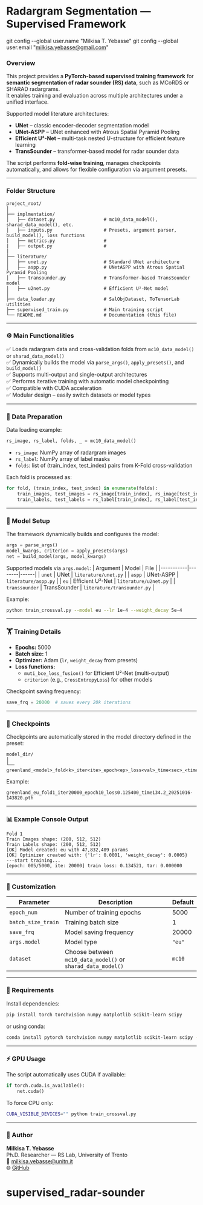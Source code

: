 #  Radargram Segmentation — Supervised Framework
git config --global user.name "Milkisa T. Yebasse"
git config --global user.email "milkisa.yebasse@gmail.com"

###  Overview
This project provides a **PyTorch-based supervised training framework** for **semantic segmentation of radar sounder (RS) data**, such as MCoRDS or SHARAD radargrams.  
It enables training and evaluation across multiple architectures under a unified interface.

Supported model  literature architectures:
-  **UNet** – classic encoder-decoder segmentation model  
-  **UNet-ASPP** – UNet enhanced with Atrous Spatial Pyramid Pooling  
-  **Efficient U²-Net** – multi-task nested U-structure for efficient feature learning  
-  **TransSounder** – transformer-based model for radar sounder data  

The script performs **fold-wise training**, manages checkpoints automatically, and allows for flexible configuration via argument presets.

---

###  Folder Structure
```
project_root/
│
├── implmentation/
│   ├── dataset.py                  # mc10_data_model(), sharad_data_model(), etc.
│   ├── inputs.py                   # Presets, argument parser, build_model(), loss functions
│   ├── metrics.py                  # 
|   ├── output.py                   #
|
├── literature/
│   ├── unet.py                     # Standard UNet architecture
│   ├── aspp.py                     # UNetASPP with Atrous Spatial Pyramid Pooling
│   ├── transounder.py              # Transformer-based TransSounder model
│   ├── u2net.py                    # Efficient U²-Net model
│
├── data_loader.py                  # SalObjDataset, ToTensorLab utilities
├── supervised_train.py             # Main training script 
└── README.md                       # Documentation (this file)
```

---

### ⚙️ Main Functionalities
✅ Loads radargram data and cross-validation folds from `mc10_data_model()` or `sharad_data_model()`  
✅ Dynamically builds the model via `parse_args()`, `apply_presets()`, and `build_model()`  
✅ Supports multi-output and single-output architectures  
✅ Performs iterative training with automatic model checkpointing  
✅ Compatible with CUDA acceleration  
✅ Modular design – easily switch datasets or model types  

---

### 🧠 Data Preparation
Data loading example:
```python
rs_image, rs_label, folds, _ = mc10_data_model()
```

- `rs_image`: NumPy array of radargram images  
- `rs_label`: NumPy array of label masks  
- `folds`: list of (train_index, test_index) pairs from K-Fold cross-validation  

Each fold is processed as:
```python
for fold, (train_index, test_index) in enumerate(folds):
    train_images, test_images = rs_image[train_index], rs_image[test_index]
    train_labels, test_labels = rs_label[train_index], rs_label[test_index]
```

---

### 🧱 Model Setup
The framework dynamically builds and configures the model:
```python
args = parse_args()
model_kwargs, criterion = apply_presets(args)
net = build_model(args, model_kwargs)
```

Supported models via `args.model`:
| Argument | Model | File |
|-----------|--------|------|
| `unet` | UNet | `literature/unet.py` |
| `aspp` | UNet-ASPP | `literature/aspp.py` |
| `eu` | Efficient U²-Net | `literature/u2net.py` |
| `transsounder` | TransSounder | `literature/transounder.py` |

Example:
```bash
python train_crossval.py --model eu --lr 1e-4 --weight_decay 5e-4
```

---

### 🏋️ Training Details
- **Epochs:** 5000  
- **Batch size:** 1  
- **Optimizer:** Adam (`lr`, `weight_decay` from presets)  
- **Loss functions:**
  - `muti_bce_loss_fusion()` for Efficient U²-Net (multi-output)
  - `criterion` (e.g., `CrossEntropyLoss`) for other models  

Checkpoint saving frequency:
```python
save_frq = 20000  # saves every 20k iterations
```

---

### 💾 Checkpoints
Checkpoints are automatically stored in the model directory defined in the preset:
```
model_dir/
│
└── greenland_<model>_fold<k>_iter<ite>_epoch<ep>_loss<val>_time<sec>_<timestamp>.pth
```

Example:
```
greenland_eu_fold1_iter20000_epoch10_loss0.125400_time134.2_20251016-143820.pth
```

---

### 📊 Example Console Output
```
Fold 1
Train Images shape: (200, 512, 512)
Train Labels shape: (200, 512, 512)
[OK] Model created: eu with 47,832,409 params
[OK] Optimizer created with: {'lr': 0.0001, 'weight_decay': 0.0005}
---start training...
[epoch: 005/5000, ite: 20000] train loss: 0.134521, tar: 0.000000
```

---

### 🧩 Customization
| Parameter | Description | Default |
|------------|--------------|----------|
| `epoch_num` | Number of training epochs | 5000 |
| `batch_size_train` | Training batch size | 1 |
| `save_frq` | Model saving frequency | 20000 |
| `args.model` | Model type | `"eu"` |
| `dataset` | Choose between `mc10_data_model()` or `sharad_data_model()` | `mc10` |

---

### 🧮 Requirements
Install dependencies:
```bash
pip install torch torchvision numpy matplotlib scikit-learn scipy
```

or using conda:
```bash
conda install pytorch torchvision numpy matplotlib scikit-learn scipy -c pytorch
```

---

### ⚡ GPU Usage
The script automatically uses CUDA if available:
```python
if torch.cuda.is_available():
    net.cuda()
```

To force CPU only:
```bash
CUDA_VISIBLE_DEVICES="" python train_crossval.py
```

---


### 👤 Author
**Milkisa T. Yebasse**  
Ph.D. Researcher — RS Lab, University of Trento  
📧 milkisa.yebasse@unitn.it  
🌐 [GitHub](https://github.com/milkisayebasse)
# supervised_radar-sounder

